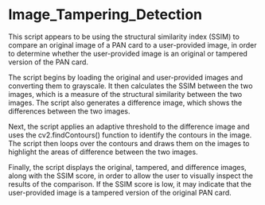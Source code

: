# Image_Tampering_Detection

This script appears to be using the structural similarity index (SSIM) to compare an original image of a PAN card to a user-provided image, 
in order to determine whether the user-provided image is an original or tampered version of the PAN card.

The script begins by loading the original and user-provided images and converting them to grayscale. 
It then calculates the SSIM between the two images, which is a measure of the structural similarity between the two images. 
The script also generates a difference image, which shows the differences between the two images.

Next, the script applies an adaptive threshold to the difference image and uses the cv2.findContours() function to identify the contours in the image. 
The script then loops over the contours and draws them on the images to highlight the areas of difference between the two images.

Finally, the script displays the original, tampered, and difference images, along with the SSIM score, 
in order to allow the user to visually inspect the results of the comparison. If the SSIM score is low, 
it may indicate that the user-provided image is a tampered version of the original PAN card.
